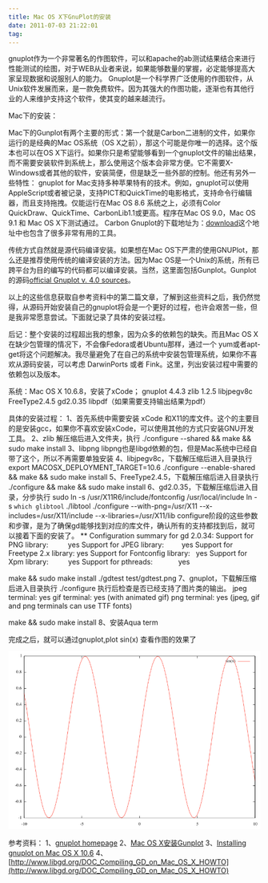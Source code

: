 ```yaml
---
title: Mac OS X下GnuPlot的安装
date: 2011-07-03 21:22:01
tag: 
---
```


gnuplot作为一个非常著名的作图软件，可以和apache的ab测试结果结合来进行性能测试的绘图，对于WEB从业者来说，如果能够数量的掌握，必定能够提高大家呈现数据和说服别人的能力。
Gnuplot是一个科学界广泛使用的作图软件，从Unix软件发展而来，是一款免费软件。因为其强大的作图功能，逐渐也有其他行业的人来维护支持这个软件，使其变的越来越流行。


Mac下的安装：


Mac下的Gunplot有两个主要的形式：第一个就是Carbon二进制的文件，如果你运行的是经典的Mac OS系统（OS X之前），那这个可能是你唯一的选择。这个版本也可以在OS X下运行。如果你只是希望能够看到一个gnuplot文件的输出结果，而不需要安装软件到系统上，那么使用这个版本会非常方便。它不需要X-Windows或者其他的软件，安装简便，但是缺乏一些外部的控制。他还有另外一些特性：
gnuplot for Mac支持多种苹果特有的技术。例如，gnuplot可以使用AppleScript或者被记录，支持PICT和QuickTime的电影格式，支持命令行编辑器，而且支持拖拽。仅能运行在Mac OS 8.6 系统之上，必须有Color QuickDraw、QuickTime、CarbonLib1.1或更高。程序在Mac OS 9.0，Mac OS 9.1 和 Mac OS X下测试通过。
Carbon Gnuplot的下载地址为：[download](http://web.me.com/chibaf/math/carboncocoa/)这个地址中也包含了很多非常有用的工具。

传统方式自然就是源代码编译安装。如果想在Mac OS下严肃的使用GNUPlot，那么还是推荐使用传统的编译安装的方法。因为Mac OS是一个Unix的系统，所有已跨平台为目的编写的代码都可以编译安装。当然，这里面包括Gunplot。Gunplot的源码[official Gnuplot v. 4.0 sources](http://www.gnuplot.info/)。


以上的这些信息获取自参考资料中的第二篇文章，了解到这些资料之后，我仍然觉得，从源码开始安装自己的gnuplot将会是一个更好的过程，也许会艰苦一些，但是我非常愿意尝试。下面就记录了具体的安装过程。


后记：整个安装的过程超出我的想象，因为众多的依赖包的缺失。而且Mac OS X在缺少包管理的情况下，不会像Fedora或者Ubuntu那样，通过一个 yum或者apt-get将这个问题解决。我尽量避免了在自己的系统中安装包管理系统，如果你不喜欢从源码安装，可以考虑 DarwinPorts 或者 Fink。这里，列出安装过程中需要的依赖包以及版本。


系统：Mac OS X 10.6.8，安装了xCode；
gnuplot 4.4.3
zlib 1.2.5
libjpegv8c
FreeType2.4.5
gd2.0.35
libpdf（如果需要支持输出结果为pdf）



具体的安装过程：
1、首先系统中需要安装 xCode 和X11的库文件。这个的主要目的是安装gcc，如果你不喜欢安装xCode，可以使用其他的方式只安装GNU开发工具。
2、zlib
解压缩后进入文件夹，执行
./configure --shared && make && sudo make install
3、libpng
libpng也是libgd依赖的包，但是Mac系统中已经自带了这个，所以不再需要单独安装
4、libjpegv8c，下载解压缩后进入目录执行
export MACOSX_DEPLOYMENT_TARGET=10.6
./configure --enable-shared && make && sudo make install
5、FreeType2.4.5，下载解压缩后进入目录执行
./configure && make && sudo make install
6、gd2.0.35，下载解压缩后进入目录，分步执行
sudo ln -s /usr/X11R6/include/fontconfig /usr/local/include
ln -s `which glibtool` ./libtool
./configure --with-png=/usr/X11 --x-includes=/usr/X11/include --x-libraries=/usr/X11/lib
configure阶段的这些参数和步骤，是为了确保gd能够找到对应的库文件，确认所有的支持都找到后，就可以接着下面的安装了。
** Configuration summary for gd 2.0.34:
Support for PNG library:          yes
Support for JPEG library:         yes
Support for Freetype 2.x library: yes
Support for Fontconfig library:   yes
Support for Xpm library:          yes
Support for pthreads:             yes


make && sudo make install
./gdtest test/gdtest.png
7、gnuplot，下载解压缩后进入目录执行
./configure
执行后检查是否已经支持了图片类的输出。
jpeg terminal: yes
gif terminal: yes (with animated gif)
png terminal: yes
(jpeg, gif and png terminals can use TTF fonts)


make && sudo make install
8、安装Aqua term


完成之后，就可以通过gnuplot,plot sin(x) 查看作图的效果了


![](./20110703-install-gnuplot/xxx.png)



参考资料：
1、[gnuplot homepage](http://www.gnuplot.info/)
2、[Mac OS X安装Gunplot](http://mac-tone.blogspot.com/2009/04/gnuplot-on-mac-osx.html)
3、[Installing gnuplot on Mac OS X 10.6](http://www.dansanderson.com/blog/2011/03/installing-gnuplot-on-mac-os-x-106.html)
4、[http://www.libgd.org/DOC_Compiling_GD_on_Mac_OS_X_HOWTO](http://www.libgd.org/DOC_Compiling_GD_on_Mac_OS_X_HOWTO)













